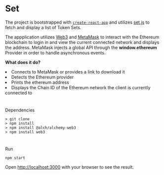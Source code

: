 
# Set
The project is bootstrapped with [`create-react-app`](https://github.com/facebook/create-react-app) and utilizes [set.js](https://github.com/SetProtocol/set.js) to fetch and display a list of Token Sets.

The appplication utilizes [Web3](https://web3.foundation/) and [MetaMask](https://metamask.io/) to interact with the Ethereum blockchain to login in and view the current connected network and displays the address. MetaMask injects a global API through the <b>window.ethereum</b> Provider in order to handle asynchronous events.


**What does it do?**
<li> Connects to MetaMask or provides a link to download it
<li> Detects the Ethereum provider
<li> Prints the ethereum address 
<li> Displays the Chain ID of the Ethereum network the client is currently connected to


#

Dependencies
```
> git clone 
> npm install
> npm install @alch/alchemy-web3
> npm install web3
```

#

Run
```
npm start
```
Open [http://localhost:3000](http://localhost:3000) with your browser to see the result.
